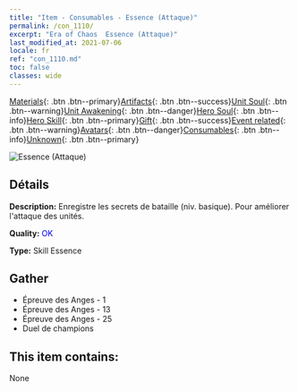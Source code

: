 ```yaml
---
title: "Item - Consumables - Essence (Attaque)"
permalink: /con_1110/
excerpt: "Era of Chaos  Essence (Attaque)"
last_modified_at: 2021-07-06
locale: fr
ref: "con_1110.md"
toc: false
classes: wide
---
```

 [Materials](/ItemsFR/){: .btn .btn--primary}[Artifacts](/ItemsFR/Artifacts/){: .btn .btn--success}[Unit Soul](/ItemsFR/UnitSoul/){: .btn .btn--warning}[Unit Awakening](/ItemsFR/UnitAwakening/){: .btn .btn--danger}[Hero Soul](/ItemsFR/HeroSoul/){: .btn .btn--info}[Hero Skill](/ItemsFR/HeroSkill/){: .btn .btn--primary}[Gift](/ItemsFR/Gift/){: .btn .btn--success}[Event related](/ItemsFR/Events/){: .btn .btn--warning}[Avatars](/ItemsFR/Avatars/){: .btn .btn--danger}[Consumables](/ItemsFR/Consumables/){: .btn .btn--info}[Unknown](/ItemsFR/Unknown/){: .btn .btn--primary}

 ![Essence (Attaque)](/images/t/i_7001.png)

## Détails
 **Description:** Enregistre les secrets de bataille (niv. basique). Pour améliorer l'attaque des unités.

 **Quality:** <span style="color: #0000CD">OK</span>

 **Type:** Skill Essence

## Gather

*    Épreuve des Anges - 1 
*    Épreuve des Anges - 13 
*    Épreuve des Anges - 25 
*    Duel de champions 

## This item contains:

  None

